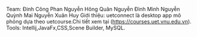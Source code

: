 
Team:
Đinh Công Phan
Nguyễn Hông Quân
Nguyễn Đình Minh
Nguyễn Quỳnh Mai
Nguyễn Xuân Huy
Giới thiệu: uetconnect là desktop app mô phỏng dựa theo uetcourse.Chi tiết xem tại (https://courses.uet.vnu.edu.vn).
Tools: Intellij,JavaFx,CSS,Scene Builder, MySQL.
